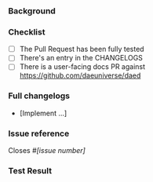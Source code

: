 <!-- NOTE: Please read the CONTRIBUTING.md guidelines before submitting your patch, and ensure you followed them all: https://github.com/daeuniverse/dae/blob/master/CONTRIBUTING.md -->

### Background

<!--- Why is this change required? What problem does it solve? -->

### Checklist

- [ ] The Pull Request has been fully tested
- [ ] There's an entry in the CHANGELOGS
- [ ] There is a user-facing docs PR against https://github.com/daeuniverse/daed

### Full changelogs

- [Implement ...]

### Issue reference

<!--- If it fixes an open issue, please link to the issue here. -->

Closes #_[issue number]_

### Test Result

<!--- Attach test result here. -->
